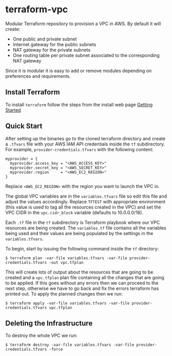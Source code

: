 # terraform-vpc

Modular Terraform repository to provision a VPC in AWS. By default it will create:

* One public and private subnet
* Internet gateway for the public subnets
* NAT gateway for the private subnets
* One routing table per private subnet associated to the corresponding NAT gateway

Since it is modular it is easy to add or remove modules depending on preferences and requirements.

## Install Terraform

To install `terraform` follow the steps from the install web page [Getting Started](https://www.terraform.io/intro/getting-started/install.html)

## Quick Start

After setting up the binaries go to the cloned terraform directory and create a `.tfvars` file with your AWS IAM API credentials inside the `tf` subdirectory. For example, `provider-credentials.tfvars` with the following content:  
```
myprovider = {
  myprovider.access_key = "<AWS_ACCESS_KEY>"
  myprovider.secret_key = "<AWS_SECRET_KEY>"
  myprovider.region     = "<AWS_EC2_REGION>"
}
```
Replace `<AWS_EC2_REGION>` with the region you want to launch the VPC in.

The global VPC variables are in the `variables.tfvars` file so edit this file and adjust the values accordingly. Replace `TFTEST` with appropriate environment (this value is used to tag all the resources created in the VPC) and set the VPC CIDR in the `vpc.cidr_block` variable (defaults to 10.0.0.0/16).

Each `.tf` file in the `tf` subdirectory is Terraform playbook where our VPC resources are being created. The `variables.tf` file contains all the variables being used and their values are being populated by the settings in the `variables.tfvars`.

To begin, start by issuing the following command inside the `tf` directory:  
```
$ terraform plan -var-file variables.tfvars -var-file provider-credentials.tfvars -out vpc.tfplan
```  
This will create lots of output about the resources that are going to be created and a `vpc.tfplan` plan file containing all the changes that are going to be applied. If this goes without any errors then we can proceed to the next step, otherwise we have to go back and fix the errors terraform has printed out. To apply the planned changes then we run:

```
$ terraform apply -var-file variables.tfvars -var-file provider-credentials.tfvars vpc.tfplan
```  

## Deleting the Infrastructure

To destroy the whole VPC we run:
```
$ terraform destroy -var-file variables.tfvars -var-file provider-credentials.tfvars -force
```